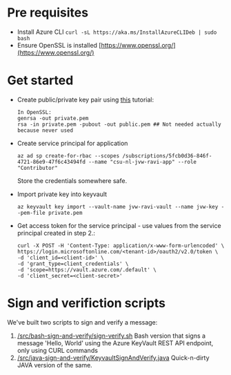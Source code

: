 # Pre requisites

  - Install Azure CLI `curl -sL https://aka.ms/InstallAzureCLIDeb | sudo bash`
  - Ensure OpenSSL is installed [https://www.openssl.org/](https://www.openssl.org/)


# Get started
  - Create public/private key pair using [this](https://www.geeksforgeeks.org/how-to-create-a-public-private-key-pair/) tutorial:
    ```
    In OpenSSL:
    genrsa -out private.pem
    rsa -in private.pem -pubout -out public.pem ## Not needed actually because never used
    ```

  - Create service principal for application
    ```
    az ad sp create-for-rbac --scopes /subscriptions/5fcb0d36-846f-4721-86e9-47f6c43494fd --name "csu-nl-jvw-ravi-app" --role "Contributor"
    ```
    Store the credentials somewhere safe.

  - Import private key into keyvault
    ```
    az keyvault key import --vault-name jvw-ravi-vault --name jvw-key --pem-file private.pem
    ```

  - Get access token for the service principal - use values from the service principal created in step 2.:
    ```
    curl -X POST -H 'Content-Type: application/x-www-form-urlencoded' \
    https://login.microsoftonline.com/<tenant-id>/oauth2/v2.0/token \
    -d 'client_id=<client-id>' \
    -d 'grant_type=client_credentials' \
    -d 'scope=https://vault.azure.com/.default' \
    -d 'client_secret=<client-secret>'
    ```

# Sign and verifiction scripts
We've built two scripts to sign and verify a message:
  1. [/src/bash-sign-and-verify/sign-verify.sh](./src/bash-sign-and-verify/sign-verify.sh) Bash version that signs a message 'Hello, World' using the Azure KeyVault REST API endpoint, only using CURL commands
  2. [/src/java-sign-and-verify/KeyvaultSignAndVerify.java](./src/java-sign-and-verify/KeyvaultSignAndVerify.java) Quick-n-dirty JAVA version of the same.


